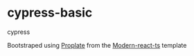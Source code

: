 # cypress-basic

cypress

Bootstraped using [Proplate](https://github.com/YumeT023/proplate) from the [Modern-react-ts](https://github.com/YumeT023/modern-react-ts/tree/master) template
